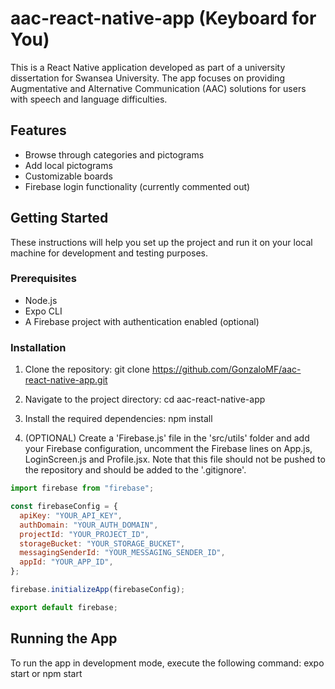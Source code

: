 # aac-react-native-app (Keyboard for You)

This is a React Native application developed as part of a university dissertation for Swansea University. 
The app focuses on providing Augmentative and Alternative Communication (AAC) solutions for users with speech and language difficulties.

## Features

- Browse through categories and pictograms
- Add local pictograms
- Customizable boards
- Firebase login functionality (currently commented out)

## Getting Started

These instructions will help you set up the project and run it on your local machine for development and testing purposes.

### Prerequisites

- Node.js
- Expo CLI
- A Firebase project with authentication enabled (optional)

### Installation

1. Clone the repository: git clone https://github.com/GonzaloMF/aac-react-native-app.git

2. Navigate to the project directory: cd aac-react-native-app

3. Install the required dependencies: npm install

4. (OPTIONAL) Create a 'Firebase.js' file in the 'src/utils' folder and add your Firebase configuration, uncomment the Firebase lines on App.js, LoginScreen.js and Profile.jsx. 
Note that this file should not be pushed to the repository and should be added to the '.gitignore'.

```javascript
import firebase from "firebase";

const firebaseConfig = {
  apiKey: "YOUR_API_KEY",
  authDomain: "YOUR_AUTH_DOMAIN",
  projectId: "YOUR_PROJECT_ID",
  storageBucket: "YOUR_STORAGE_BUCKET",
  messagingSenderId: "YOUR_MESSAGING_SENDER_ID",
  appId: "YOUR_APP_ID",
};

firebase.initializeApp(firebaseConfig);

export default firebase;
```

## Running the App
To run the app in development mode, execute the following command: expo start or npm start